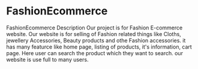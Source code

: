 # FashionEcommerce
FashionEcommerce Description
Our project is for Fashion E-commerce website.
Our website is for selling of Fashion related things like Cloths, jewellery Accessories, Beauty products and othe Fashion accessories.
it has many featurce like home page, listing of products, it's information, cart page.
Here user can search the product which they want to search.
our website is use full to many users.
